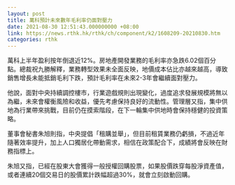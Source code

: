 ```yaml
---
layout: post
title: 萬科預計未來數年毛利率仍面對壓力
date: 2021-08-30 12:51:43.000000000 +08:00
link: https://news.rthk.hk/rthk/ch/component/k2/1608209-20210830.htm
categories: rthk
---
```


萬科上半年盈利按年倒退近12%。房地產開發業務的毛利率亦急跌6.02個百分點。總裁祝九勝解釋，業務轉型效果未全面反映，地價成本佔比亦越來越高，導致銷售增長未能抵銷毛利下跌，預計毛利率在未來2-3年會繼續面對壓力。

他說，面對中央持續調控樓市，行業遊戲規則出現變化，過度追求發展規模將無以為繼，未來會權衡風險和收益，優先考慮保持良好的流動性。管理層又指，集中供地為行業帶來挑戰，目前仍在摸索階段，在下一輪集中供地時會保持穩健的投資策略。

董事會秘書朱旭則指，中央提倡「租購並舉」，但目前租賃業務仍虧損，不過近年隨著效率提升，加上人口獨居化帶動需求，相信在政策配合下，成績將會反映在財務指標上。

朱旭又指，已經在股東大會獲得一般授權回購股票，如果股價跌穿每股淨資產值，或者連續20個交易日的股價累計跌幅超過30%，就會立刻啟動回購。
